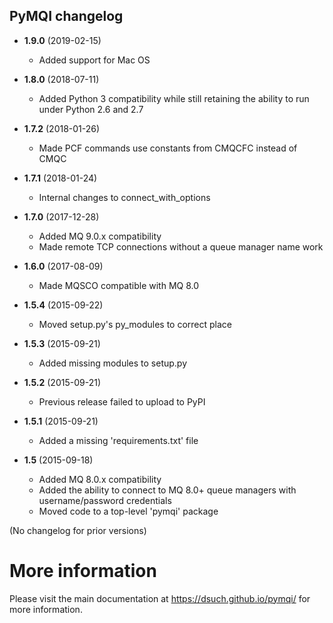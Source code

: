 PyMQI changelog
---------------

* **1.9.0** (2019-02-15)

  * Added support for Mac OS

* **1.8.0** (2018-07-11)

  * Added Python 3 compatibility while still retaining the ability to run under Python 2.6 and 2.7

* **1.7.2** (2018-01-26)

  * Made PCF commands use constants from CMQCFC instead of CMQC

* **1.7.1** (2018-01-24)

  * Internal changes to connect_with_options

* **1.7.0** (2017-12-28)

  * Added MQ 9.0.x compatibility
  * Made remote TCP connections without a queue manager name work

* **1.6.0** (2017-08-09)

  * Made MQSCO compatible with MQ 8.0

* **1.5.4** (2015-09-22)

  * Moved setup.py's py_modules to correct place

* **1.5.3** (2015-09-21)

  * Added missing modules to setup.py

* **1.5.2** (2015-09-21)

  * Previous release failed to upload to PyPI

* **1.5.1** (2015-09-21)

  * Added a missing 'requirements.txt' file

* **1.5** (2015-09-18)

  * Added MQ 8.0.x compatibility
  * Added the ability to connect to MQ 8.0+ queue managers with username/password credentials
  * Moved code to a top-level 'pymqi' package

(No changelog for prior versions)

More information
================

Please visit the main documentation at https://dsuch.github.io/pymqi/ for more information.

